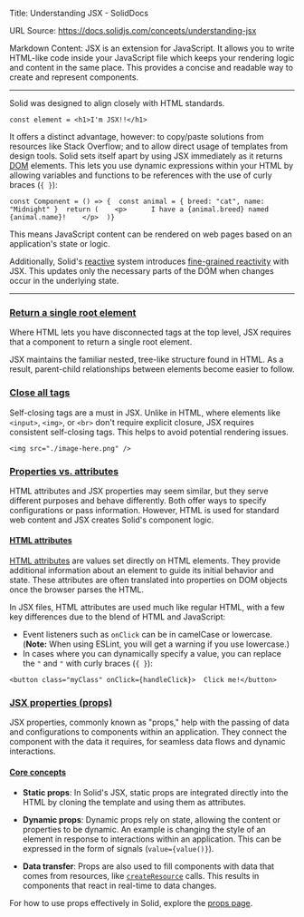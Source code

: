 Title: Understanding JSX - SolidDocs

URL Source: https://docs.solidjs.com/concepts/understanding-jsx

Markdown Content:
JSX is an extension for JavaScript. It allows you to write HTML-like code inside your JavaScript file which keeps your rendering logic and content in the same place. This provides a concise and readable way to create and represent components.

* * *

Solid was designed to align closely with HTML standards.

```
const element = <h1>I'm JSX!!</h1>
```

It offers a distinct advantage, however: to copy/paste solutions from resources like Stack Overflow; and to allow direct usage of templates from design tools. Solid sets itself apart by using JSX immediately as it returns [DOM](https://developer.mozilla.org/en-US/docs/Web/API/Document_Object_Model/Introduction) elements. This lets you use dynamic expressions within your HTML by allowing variables and functions to be references with the use of curly braces (`{ }`):

```
const Component = () => {  const animal = { breed: "cat", name: "Midnight" }  return (    <p>      I have a {animal.breed} named {animal.name}!    </p>  )}
```

This means JavaScript content can be rendered on web pages based on an application's state or logic.

Additionally, Solid's [reactive](https://docs.solidjs.com/concepts/intro-to-reactivity) system introduces [fine-grained reactivity](https://docs.solidjs.com/advanced-concepts/fine-grained-reactivity) with JSX. This updates only the necessary parts of the DOM when changes occur in the underlying state.

* * *

### [Return a single root element](https://docs.solidjs.com/concepts/understanding-jsx#return-a-single-root-element)

Where HTML lets you have disconnected tags at the top level, JSX requires that a component to return a single root element.

JSX maintains the familiar nested, tree-like structure found in HTML. As a result, parent-child relationships between elements become easier to follow.

### [Close all tags](https://docs.solidjs.com/concepts/understanding-jsx#close-all-tags)

Self-closing tags are a must in JSX. Unlike in HTML, where elements like `<input>`, `<img>`, or `<br>` don't require explicit closure, JSX requires consistent self-closing tags. This helps to avoid potential rendering issues.

```
<img src="./image-here.png" />
```

### [Properties vs. attributes](https://docs.solidjs.com/concepts/understanding-jsx#properties-vs-attributes)

HTML attributes and JSX properties may seem similar, but they serve different purposes and behave differently. Both offer ways to specify configurations or pass information. However, HTML is used for standard web content and JSX creates Solid's component logic.

#### [HTML attributes](https://docs.solidjs.com/concepts/understanding-jsx#html-attributes)

[HTML attributes](https://developer.mozilla.org/en-US/docs/Web/HTML/Attributes) are values set directly on HTML elements. They provide additional information about an element to guide its initial behavior and state. These attributes are often translated into properties on DOM objects once the browser parses the HTML.

In JSX files, HTML attributes are used much like regular HTML, with a few key differences due to the blend of HTML and JavaScript:

*   Event listeners such as `onClick` can be in camelCase or lowercase. (**Note:** When using ESLint, you will get a warning if you use lowercase.)
*   In cases where you can dynamically specify a value, you can replace the `"` and `"` with curly braces (`{ }`):

```
<button class="myClass" onClick={handleClick}>  Click me!</button>
```

### [JSX properties (props)](https://docs.solidjs.com/concepts/understanding-jsx#jsx-properties-props)

JSX properties, commonly known as "props," help with the passing of data and configurations to components within an application. They connect the component with the data it requires, for seamless data flows and dynamic interactions.

#### [Core concepts](https://docs.solidjs.com/concepts/understanding-jsx#core-concepts)

*   **Static props**: In Solid's JSX, static props are integrated directly into the HTML by cloning the template and using them as attributes.
    
*   **Dynamic props**: Dynamic props rely on state, allowing the content or properties to be dynamic. An example is changing the style of an element in response to interactions within an application. This can be expressed in the form of signals (`value={value()}`).
    
*   **Data transfer**: Props are also used to fill components with data that comes from resources, like [`createResource`](https://docs.solidjs.com/reference/basic-reactivity/create-resource) calls. This results in components that react in real-time to data changes.
    

For how to use props effectively in Solid, explore the [props page](https://docs.solidjs.com/concepts/components/props).

